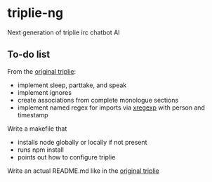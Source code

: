 # triplie-ng

Next generation of triplie irc chatbot AI

## To-do list

From the [original triplie](http://github.com/spion/triplie):

* implement sleep, parttake, and speak
* implement ignores
* create associations from complete monologue sections
* implement named regex for imports via [xregexp](https://npmjs.org/package/xregexp) with person and timestamp

Write a makefile that

* installs node globally or locally if not present
* runs npm install
* points out how to configure triplie

Write an actual README.md like in the [original triplie](http://github.com/spion/triplie)


